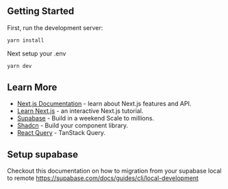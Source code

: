 ## Getting Started

First, run the development server:

```bash
yarn install
```

Next setup your .env

```bash
yarn dev
```

## Learn More

- [Next.js Documentation](https://nextjs.org/docs) - learn about Next.js features and API.
- [Learn Next.js](https://nextjs.org/learn) - an interactive Next.js tutorial.
- [Supabase](https://supabase.com/) - Build in a weekend Scale to millions.
- [Shadcn](https://ui.shadcn.com/) - Build your component library.
- [React Query](https://tanstack.com/query/latest/) - TanStack Query.

## Setup supabase

Checkout this documentation on how to migration from your supabase local to remote
https://supabase.com/docs/guides/cli/local-development
